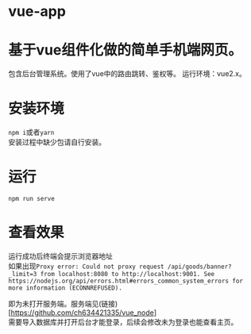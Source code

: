 # vue-app
# 基于vue组件化做的简单手机端网页。
包含后台管理系统。使用了vue中的路由跳转、鉴权等。
运行环境：vue2.x。  
# 安装环境
`npm i`或者`yarn`  
安装过程中缺少包请自行安装。
# 运行  
`npm run serve`  
# 查看效果  
运行成功后终端会提示浏览器地址  
如果出现`Proxy error: Could not proxy request /api/goods/banner?_limit=3 from localhost:8080 to http://localhost:9001.
See https://nodejs.org/api/errors.html#errors_common_system_errors for more information (ECONNREFUSED).`    

即为未打开服务端。服务端见(链接)[https://github.com/ch634421335/vue_node]  
需要导入数据库并打开后台才能登录，后续会修改未为登录也能查看主页。
